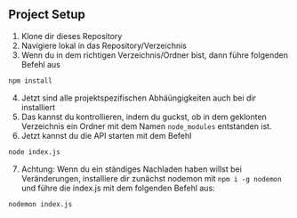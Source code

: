 ## Project Setup
1. Klone dir dieses Repository
2. Navigiere lokal in das Repository/Verzeichnis
3. Wenn du in dem richtigen Verzeichnis/Ordner bist, dann führe folgenden Befehl aus
```bash
npm install
```
4. Jetzt sind alle projektspezifischen Abhäüngigkeiten auch bei dir installiert
5. Das kannst du kontrollieren, indem du guckst, ob in dem geklonten Verzeichnis ein Ordner mit dem Namen `node_modules` entstanden ist. 
6. Jetzt kannst du die API starten mit dem Befehl
```bash
node index.js
```
7. Achtung: Wenn du ein ständiges Nachladen haben willst bei Veränderungen, installiere dir zunächst nodemon mit `npm i -g nodemon` und führe die index.js mit dem folgenden Befehl aus:
```bash
nodemon index.js
```
